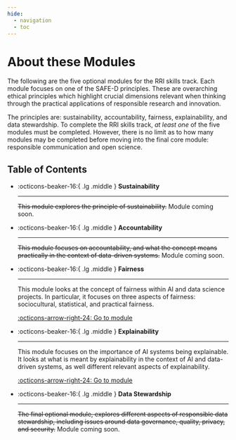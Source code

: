 ```yaml
---
hide:
  - navigation
  - toc
---
```


# About these Modules
The following are the five optional modules for the RRI skills track. 
Each module focuses on one of the SAFE-D principles. These are overarching ethical principles which highlight crucial dimensions relevant when thinking through the practical applications of responsible research and innovation.

The principles are: sustainability, accountability, fairness, explainability, and data stewardship. 
To complete the RRI skills track, *at least one* of the five modules must be completed. 
However, there is no limit as to how many modules may be completed before moving into the final core module: responsible communication and open science.

## Table of Contents

<div class="grid cards" markdown>

-   :octicons-beaker-16:{ .lg .middle } __Sustainability__

    ---

    ~~This module explores the principle of sustainability.~~
    Module coming soon.

    <!-- [:octicons-arrow-right-24: Go to module](rri-201-index.md) -->

-   :octicons-beaker-16:{ .lg .middle } __Accountability__

    ---

    ~~This module focuses on accountability, and what the concept means practically in the context of data-driven systems.~~
    Module coming soon.

    <!-- [:octicons-arrow-right-24: Go to module](rri-202-index.md) -->

-   :octicons-beaker-16:{ .lg .middle } __Fairness__

    ---

    This module looks at the concept of fairness within AI and data science projects.
    In particular, it focuses on three aspects of fairness: sociocultural, statistical, and practical fairness.
    <!-- Module coming soon. -->

    [:octicons-arrow-right-24: Go to module](rri-203-index.md)

-   :octicons-beaker-16:{ .lg .middle } __Explainability__

    ---

    This module focuses on the importance of AI systems being explainable.
    It looks at what is meant by explainability in the context of AI and data-driven systems, as well different relevant aspects of explainability.

    [:octicons-arrow-right-24: Go to module](rri-204-index.md)

-   :octicons-beaker-16:{ .lg .middle } __Data Stewardship__

    ---

    ~~The final optional module, explores different aspects of responsible data stewardship, including issues around data governance, quality, privacy, and security.~~
    Module coming soon.

    <!-- [:octicons-arrow-right-24: Go to module](rri-205-index.md) -->

</div>